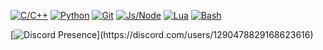 [![C/C++](https://img.shields.io/badge/C%2FC%2B%2B-00599C?logo=c&logoColor=white&style=for-the-badge)]()
[![Python](https://img.shields.io/badge/Python-3776AB?logo=python&logoColor=white&style=for-the-badge)]()
[![Git](https://img.shields.io/badge/Git-F05032?logo=git&logoColor=white&style=for-the-badge)]()
[![Js/Node](https://img.shields.io/badge/Js%2FNode-339933?logo=javascript&logoColor=white&style=for-the-badge)]()
[![Lua](https://img.shields.io/badge/Lua-2C2D72?logo=lua&logoColor=white&style=for-the-badge)]()
[![Bash](https://img.shields.io/badge/Bash-4EAA25?logo=gnubash&logoColor=white&style=for-the-badge)]()

[![Discord Presence](https://lanyard.cnrad.dev/api/1290478829168623616?theme=dark&bg=111110&hideDiscrim=true&borderRadius=30px&idleMessage=Coding%20CSharp%20or%20Python...)](https://discord.com/users/1290478829168623616)
